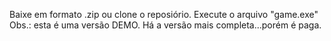 Baixe em formato .zip ou clone o reposiório.
Execute o arquivo "game.exe" <br>
Obs.: esta é uma versão DEMO. Há a versão mais completa...porém é paga.
